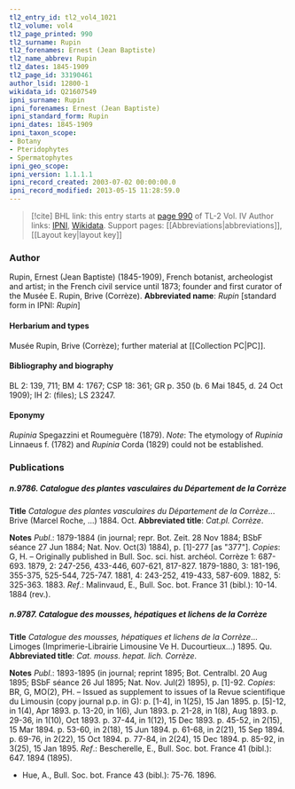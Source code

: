 ```yaml
---
tl2_entry_id: tl2_vol4_1021
tl2_volume: vol4
tl2_page_printed: 990
tl2_surname: Rupin
tl2_forenames: Ernest (Jean Baptiste)
tl2_name_abbrev: Rupin
tl2_dates: 1845-1909
tl2_page_id: 33190461
author_lsid: 12800-1
wikidata_id: Q21607549
ipni_surname: Rupin
ipni_forenames: Ernest (Jean Baptiste)
ipni_standard_form: Rupin
ipni_dates: 1845-1909
ipni_taxon_scope: 
- Botany
- Pteridophytes
- Spermatophytes
ipni_geo_scope: 
ipni_version: 1.1.1.1
ipni_record_created: 2003-07-02 00:00:00.0
ipni_record_modified: 2013-05-15 11:28:59.0
---
```


> [!cite] BHL link: this entry starts at [page 990](https://www.biodiversitylibrary.org/page/33190461) of TL-2 Vol. IV
> Author links: [IPNI](https://www.ipni.org/a/12800-1), [Wikidata](https://www.wikidata.org/wiki/Q21607549). Support pages: [[Abbreviations|abbreviations]], [[Layout key|layout key]]

### Author

Rupin, Ernest (Jean Baptiste) (1845-1909), French botanist, archeologist and artist; in the French civil service until 1873; founder and first curator of the Musée E. Rupin, Brive (Corrèze). 
**Abbreviated name**: *Rupin* \[standard form in IPNI: *Rupin*\]

#### Herbarium and types

Musée Rupin, Brive (Corrèze); further material at [[Collection PC|PC]].

#### Bibliography and biography

BL 2: 139, 711; BM 4: 1767; CSP 18: 361; GR p. 350 (b. 6 Mai 1845, d. 24 Oct 1909); IH 2: (files); LS 23247.

#### Eponymy

*Rupinia* Spegazzini et Roumeguère (1879). *Note*: The etymology of *Rupinia* Linnaeus f. (1782) and *Rupinia* Corda (1829) could not be established.

### Publications

##### n.9786. Catalogue des plantes vasculaires du Département de la Corrèze

**Title**
*Catalogue des plantes vasculaires du Département de la Corrèze*... Brive (Marcel Roche, ...) 1884. Oct.
**Abbreviated title**: *Cat.pl. Corrèze*.

**Notes**
*Publ*.: 1879-1884 (in journal; repr. Bot. Zeit. 28 Nov 1884; BSbF séance 27 Jun 1884; Nat. Nov. Oct(3) 1884), p. \[1\]-277 \[as "377"\]. *Copies*: G, H. – Originally published in Bull. Soc. sci. hist. archéol. Corrèze 1: 687-693. 1879, 2: 247-256, 433-446, 607-621, 817-827. 1879-1880, 3: 181-196, 355-375, 525-544, 725-747. 1881, 4: 243-252, 419-433, 587-609. 1882, 5: 325-363. 1883.
*Ref*.: Malinvaud, E., Bull. Soc. bot. France 31 (bibl.): 10-14. 1884 (rev.).

##### n.9787. Catalogue des mousses, hépatiques et lichens de la Corrèze

**Title**
*Catalogue des mousses, hépatiques et lichens de la Corrèze*... Limoges (Imprimerie-Librairie Limousine Ve H. Ducourtieux...) 1895. Qu.
**Abbreviated title**: *Cat. mouss. hepat. lich. Corrèze*.

**Notes**
*Publ*.: 1893-1895 (in journal; reprint 1895; Bot. Centralbl. 20 Aug 1895; BSbF séance 26 Jul 1895; Nat. Nov. Jul(2) 1895), p. \[1\]-92. *Copies*: BR, G, MO(2), PH. – Issued as supplement to issues of la Revue scientifique du Limousin (copy journal p.p. in G): p. \[1-4\], in 1(25), 15 Jan 1895.
p. \[5\]-12, in 1(4), Apr 1893.
p. 13-20, in 1(6), Jun 1893.
p. 21-28, in 1(8), Aug 1893.
p. 29-36, in 1(10), Oct 1893.
p. 37-44, in 1(12), 15 Dec 1893.
p. 45-52, in 2(15), 15 Mar 1894.
p. 53-60, in 2(18), 15 Jun 1894.
p. 61-68, in 2(21), 15 Sep 1894.
p. 69-76, in 2(22), 15 Oct 1894.
p. 77-84, in 2(24), 15 Dec 1894.
p. 85-92, in 3(25), 15 Jan 1895.
*Ref*.: Bescherelle, E., Bull. Soc. bot. France 41 (bibl.): 647. 1894 (1895).
- Hue, A., Bull. Soc. bot. France 43 (bibl.): 75-76. 1896.

